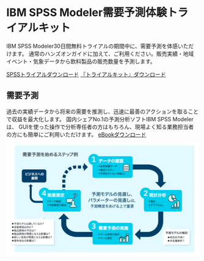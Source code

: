 # IBM SPSS Modeler需要予測体験トライアルキット

IBM SPSS Modeler30日間無料トライアルの期間中に、需要予測を体感いただけます。
通常のハンズオンガイドに加えて、ご利用ください。販売実績・地域イベント・気象データから飲料製品の販売数量を予測します。

[SPSSトライアルダウンロード](https://www.ibm.com/account/reg/signup?formid=urx-19947)
 [『トライアルキット』ダウンロード](https://github.com/IBM/japan-technology/blob/main/webinars/SPSS/spss_modeler%20demand_analytics_trial_kit.zip)
 

## 需要予測
過去の実績データから将来の需要を推測し、迅速に最善のアクションを取ることで収益を最大化します。
国内シェアNo.1の予測分析ソフトIBM SPSS Modelerは、 GUIを使った操作で分析専任者の方はもちろん、現場よく知る業務担当者の方にも簡単にご利用いただけます。
[eBookダウンロード](https://github.com/IBM/japan-technology/blob/main/webinars/SPSS/%E9%9C%80%E8%A6%81%E4%BA%88%E6%B8%AC%E3%82%92%E7%B7%8F%E5%90%88%E7%9A%84%E3%81%AB%E3%82%AB%E3%82%99%E3%82%A4%E3%83%88%E3%82%99%E3%81%99%E3%82%8BeBook.pdf)

![ステップ例](./images/jp-ja-spss-modeler-info-image-2_0.png)
